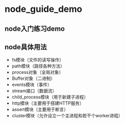 # node_guide_demo
node入门练习demo
-------
## node具体用法
- fs模块（文件的读写操作）
- path模块（路径各种方法）
- process对象（全局对象）
- Buffer对象（二进制）
- events模块（事件）
- stream接口（数据流）
- child_process模块（用于新建子进程）
- http模块（主要用于搭建HTTP服务）
- assert模块（主要用于断言）
- cluster模块（允许设立一个主进程和若干个worker进程）
